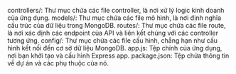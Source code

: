 controllers/: Thư mục chứa các file controller, là nơi xử lý logic kinh doanh của ứng dụng.
models/: Thư mục chứa các file mô hình, là nơi định nghĩa cấu trúc của dữ liệu trong MongoDB.
routes/: Thư mục chứa các file route, là nơi xác định các endpoint của API và liên kết chúng với các controller tương ứng.
config/: Thư mục chứa các file cấu hình, chẳng hạn như cấu hình kết nối đến cơ sở dữ liệu MongoDB.
app.js: Tệp chính của ứng dụng, nơi bạn khởi tạo và cấu hình Express app.
package.json: Tệp chứa thông tin về dự án và các phụ thuộc của nó.